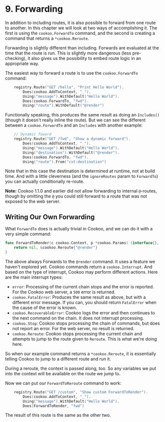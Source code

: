 # 9. Forwarding

In addition to including routes, it is also possible to forward from one
route to another. In this chapter we will look at two ways of
accomplishing it. The first is using the `cookoo.ForwardTo` command, and
the second is creating a command that returns a `*cookoo.Reroute`.

Forwarding is slightly different than including. Forwards are evaluated
at the time that the route is run. This is slightly more dangerous (less
pre-checking), it also gives us the possibility to embed route logic in
an appropriate way.

The easiest way to forward a route is to use the `cookoo.ForwardTo` command:

```go
	registry.Route("GET /hello", "Print Hello World").
		Does(cookoo.AddToContext, "_").
		Using("message").WithDefault("Hello World").
		Does(cookoo.ForwardTo, "fwd").
		Using("route").WithDefault("@render")
```

Functionally speaking, this produces the same result as doing an
`Includes()` (though it doesn't really inline the route). But we can see
the different between a `cookoo.ForwardTo` and an `Includes` with
another example:

```go
	// Dynamic foward
	registry.Route("GET /fwd", "Show a dynamic forward").
		Does(cookoo.AddToContext, "_").
		Using("message").WithDefault("Hello World").
		Using("destination").WithDefault("@render").
		Does(cookoo.ForwardTo, "fwd").
		Using("route").From("cxt:destination")
```

Note that in this case the destination is determined at runtime, not at
build time. And with a little cleverness (and the `ignoreRoutes` param
to `ForwardTo`) you can actually conditionally re-route.

**Note:** Cookoo 1.1.0 and earlier did not allow forwarding to internal
`@`-routes, though by omitting the `@` you could still forward to a
route that was not exposed to the web server.

## Writing Our Own Forwarding

What `ForwardTo` does is actually trivial in Cookoo, and we can do it
with a very simple command:

```go
func ForwardToRender(c cookoo.Context, p *cookoo.Params) (interface{}, cookoo.Interrupt) {
	return nil, &cookoo.Reroute{"@render"}
}
```

The above always Forwards to the `@render` command. It uses a feature we
haven't explored yet. Cookoo commands return a `cookoo.Interrupt`. And
based on the type of interrupt, Cookoo may perform different actions.
Here are the main interrupt types:

* `error`: Processing of the current chain stops and the error is
  reported. For the Cookoo web server, a `500` error is returned.
* `cookoo.FatalError`: Produces the same result as above, but with a
  different error message. If you can, you should return `FatalError`
  when the cause of the error is known.
* `cookoo.RecoverableError`: Cookoo logs the error and then continues to
  the next command on the chain. It does not interrupt processing.
* `cookoo.Stop`: Cookoo stops processing the chain of commands, but does
  not report an error. For the web server, no result is returned.
* `cookoo.Reroute`: Cookoo stops processing the current chain and
  attempts to jump to the route given to `Reroute`. This is what we're
  doing here.

So when our example command returns a `*cookoo.Reroute`, it is
essentially telling Cookoo to jump to a different route and run it.

During a reroute, the context is passed along, too. So any variables we
put into the context will be available on the route we jump to.

Now we can put our `ForwardToReroute` command to work:

```go
	registry.Route("GET /custom", "Show custom ForwardToRender").
		Does(cookoo.AddToContext, "_").
		Using("message").WithDefault("Hello World").
		Does(ForwardToRender, "fwd")
```

The result of this route is the same as the other two.




